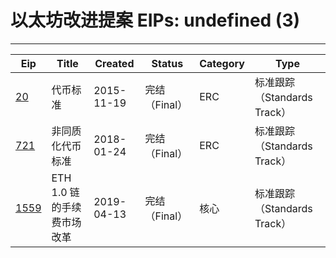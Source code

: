 
# 以太坊改进提案 EIPs: undefined (3)
---
| Eip                     | Title             | Created    | Status    | Category | Type                  |
| ----------------------- | ----------------- | ---------- | --------- | -------- | --------------------- |
| [20](/zh/eip-20.md)     | 代币标准              | 2015-11-19 | 完结（Final） | ERC      | 标准跟踪（Standards Track） |
| [721](/zh/eip-721.md)   | 非同质化代币标准          | 2018-01-24 | 完结（Final） | ERC      | 标准跟踪（Standards Track） |
| [1559](/zh/eip-1559.md) | ETH 1.0 链的手续费市场改革 | 2019-04-13 | 完结（Final） | 核心       | 标准跟踪（Standards Track） |

    